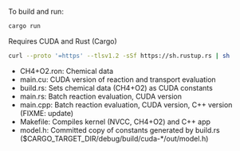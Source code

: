 To build and run:
```sh
cargo run
```
Requires CUDA and Rust (Cargo) 
```sh
curl --proto '=https' --tlsv1.2 -sSf https://sh.rustup.rs | sh
```

- CH4+O2.ron: Chemical data
- main.cu: CUDA version of reaction and transport evaluation
- build.rs: Sets chemical data (CH4+O2) as CUDA constants
- main.rs: Batch reaction evaluation, CUDA version
- main.cpp: Batch reaction evaluation, CUDA version, C++ version (FIXME: update)
- Makefile: Compiles kernel (NVCC, CH4+O2) and C++ app
- model.h: Committed copy of constants generated by build.rs ($CARGO_TARGET_DIR/debug/build/cuda-*/out/model.h)
